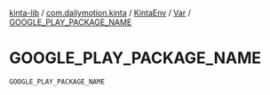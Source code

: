 [kinta-lib](../../../index.md) / [com.dailymotion.kinta](../../index.md) / [KintaEnv](../index.md) / [Var](index.md) / [GOOGLE_PLAY_PACKAGE_NAME](./-g-o-o-g-l-e_-p-l-a-y_-p-a-c-k-a-g-e_-n-a-m-e.md)

# GOOGLE_PLAY_PACKAGE_NAME

`GOOGLE_PLAY_PACKAGE_NAME`